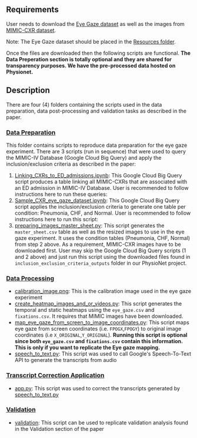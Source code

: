 
## Requirements
User needs to download the [Eye Gaze dataset](https://physionet.org/content/egd-cxr/1.0.0/) as well as the images from [MIMIC-CXR dataset](https://doi.org/10.13026/C2JT1Q). 

Note: The Eye Gaze dataset should be placed in the [Resources folder](../Resources). 

Once the files are downloaded then the following scripts are functional. **The Data Preperation section is totally optional and they are shared for transparency purposes. We have the pre-processed data hosted on Physionet.** 

## Description
There are four (4) folders containing the scripts used in the data preparation, data post-processing and validation tasks as described in the paper. 

### [Data Preparation](./DataPreparation) 
This folder contains scripts to reproduce data preparation for the eye gaze experiment.  There are 3 scripts (run in sequence) that were used to query the MIMIC-IV Database (Google Cloud Big Query) and apply the inclusion/exclusion criteria as described in the paper:
1. [Linking_CXRs_to_ED_admissions.ipynb](DataPreparation/Linking_CXRs_to_ED_admissions.ipynb): This Google Cloud Big Query script produces a table linking all MIMIC-CXRs that are associated with an ED admission in MIMIC-IV Database. User is recommended to follow instructions here to run these queries:
2. [Sample_CXR_eye_gaze_dataset.ipynb](DataPreparation/Sample_CXR_eye_gaze_dataset.ipynb): This Google Cloud Big Query script applies the inclusion/exclusion criteria to generate one table per condition: Pneumonia, CHF, and Normal. User is recommended to follow instructions here to run this script: 
3. [preparing_images_master_sheet.py](DataPreparation/image_preparation.py): This script generates the `master_sheet.csv` table as well as the resized images to use in the eye gaze experiment. It uses the condition tables (Pneumonia, CHF, Normal) from step 2 above. As a requirement, MIMIC-CXR images have to be downloaded first. User may skip the Google Cloud Big Query scripts (1 and 2 above) and just run this script using the downloaded files found in `inclusion_exclusion_criteria_outputs` folder in our PhysioNet project. 

### [Data Processing](./DataPostProcessing)
- [calibration_image.png](./DataPostProcessing/calibration_image.png): This is the calibration image used in the eye gaze experiment
- [create_heatmap_images_and_or_videos.py](./DataPostProcessing/create_heatmap_images_and_or_videos.py): This script generates the temporal and static heatmaps using the `eye_gaze.csv` and `fixations.csv`. It requires that MIMIC images have been downloaded.
- [map_eye_gaze_from_screen_to_image_coordinates.py](./DataPostProcessing/map_eye_gaze_from_screen_to_image_coordinates.py): This script maps eye gaze from screen coordinates (i.e. `FPOGX`,`FPOGY`) to original image coordinates (i.e `X_ORIGINAL`,`Y_ORIGINAL`). **Running this script is optional since both `eye_gaze.csv` and `fixations.csv` contain this information. This is only if you want to replicate the Eye gaze mapping.** 
- [speech_to_text.py](./DataPostProcessing/speech_to_text.py): This script was used to call Google's Speech-To-Text API to generate the transcripts from audio

### [Transcript Correction Application](./TranscriptCorrectionApplication)
- [app.py](./TranscriptCorrectionApplication/app.py): This script was used to correct the transcripts generated by [speech_to_text.py](./DataPostProcessing/speech_to_text.py)

### [Validation](./Validation)
- [validation](./Validation/validation.py): This script can be used to replicate validation analysis found in the Validation section of the paper
